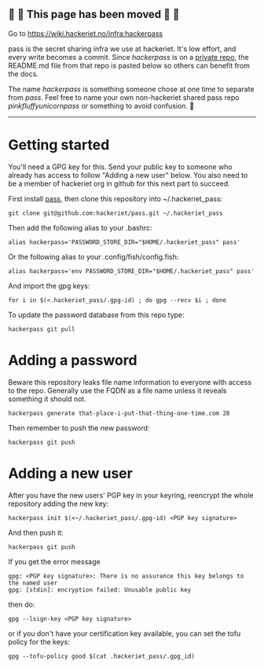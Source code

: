 ## 🚨 🚧 This page has been moved 🚧 🚨

Go to https://wiki.hackeriet.no/infra:hackerpass

pass is the secret sharing infra we use at hackeriet. It's low effort, and every write becomes a commit. Since _hackerpass_ is on a [private repo](https://github.com/hackeriet/pass/), the README.md file from that repo is pasted below so others can benefit from the docs.

The name _hackerpass_ is something someone chose at one time to separate from _pass_. Feel free to name your own non-hackeriet shared pass repo _pinkfluffyunicornpass_ or something to avoid confusion. :unicorn: 

***


# Getting started

You'll need a GPG key for this. Send your public key to someone who already has access to follow "Adding a new user" below. You also need to be a member of hackeriet org in github for this next part to succeed. 

First install [pass](https://www.passwordstore.org), then clone this repository into ~/.hackeriet_pass:

```
git clone git@github.com:hackeriet/pass.git ~/.hackeriet_pass
```

Then add the following alias to your .bashrc:

```
alias hackerpass='PASSWORD_STORE_DIR="$HOME/.hackeriet_pass" pass'
```

Or the following alias to your .config/fish/config.fish:

```
alias hackerpass='env PASSWORD_STORE_DIR="$HOME/.hackeriet_pass" pass'
```

And import the gpg keys:
```
for i in $(<.hackeriet_pass/.gpg-id) ; do gpg --recv $i ; done
```

To update the password database from this repo type:

```
hackerpass git pull
```

# Adding a password

Beware this repository leaks file name information to everyone with access to the repo. Generally use the FQDN as a file name unless it reveals something it should not. 

```
hackerpass generate that-place-i-put-that-thing-one-time.com 28
```

Then remember to push the new password:

```
hackerpass git push
```

# Adding a new user

After you have the new users' PGP key in your keyring, reencrypt the whole repository adding the new key:

```
hackerpass init $(<~/.hackeriet_pass/.gpg-id) <PGP key signature>
```

And then push it:

```
hackerpass git push
```

If you get the error message 
```
gpg: <PGP key signature>: There is no assurance this key belongs to the named user
gpg: [stdin]: encryption failed: Unusable public key
```

then do:

```
gpg --lsign-key <PGP key signature>
```

or if you don't have your certification key available, you can set the tofu policy for the keys:

```
gpg --tofu-policy good $(cat .hackeriet_pass/.gpg_id) 
```

